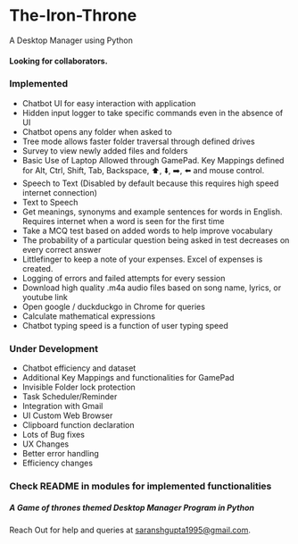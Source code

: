 # The-Iron-Throne
A Desktop Manager using Python

#### Looking for collaborators.

### Implemented

* Chatbot UI for easy interaction with application
* Hidden input logger to take specific commands even in the absence of UI
* Chatbot opens any folder when asked to
* Tree mode allows faster folder traversal through defined drives
* Survey to view newly added files and folders
* Basic Use of Laptop Allowed through GamePad. Key Mappings defined for Alt, Ctrl, Shift, Tab, Backspace, :arrow_up:, :arrow_down:, :arrow_right:, :arrow_left: and mouse control.
* Speech to Text (Disabled by default because this requires high speed internet connection)
* Text to Speech
* Get meanings, synonyms and example sentences for words in English. Requires internet when a word is seen for the first time
* Take a MCQ test based on added words to help improve vocabulary
* The probability of a particular question being asked in test decreases on every correct answer
* Littlefinger to keep a note of your expenses. Excel of expenses is created.
* Logging of errors and failed attempts for every session
* Download high quality .m4a audio files based on song name, lyrics, or youtube link
* Open google / duckduckgo in Chrome for queries
* Calculate mathematical expressions
* Chatbot typing speed is a function of user typing speed

### Under Development

* Chatbot efficiency and dataset
* Additional Key Mappings and functionalities for GamePad
* Invisible Folder lock protection
* Task Scheduler/Reminder
* Integration with Gmail
* UI Custom Web Browser
* Clipboard function declaration
* Lots of Bug fixes
* UX Changes
* Better error handling
* Efficiency changes

### Check README in modules for implemented functionalities
##### A Game of thrones themed Desktop Manager Program in Python

Reach Out for help and queries at saranshgupta1995@gmail.com.

